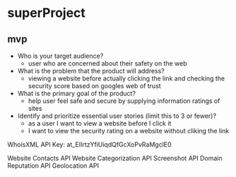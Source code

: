 # superProject
## mvp
  * Who is your target audience?
    * user who are concerned about their safety on the web 
  * What is the problem that the product will address?
    * viewing a website before actually clicking the link and checking the security score based on googles web of trust
  * What is the primary goal of the product?
    * help user feel safe and secure by supplying information ratings of sites
  * Identify and prioritize essential user stories (limit this to 3 or fewer)?
    * as a user I want to view a website before I click it
    * I want to view the security rating on a website without cliking the link



WhoisXML API Key: at_EIIrtzYfiUiqdQfGcXoPvRaMgclE0

Website Contacts API
Website Categorization API
Screenshot API
Domain Reputation API
Geolocation API




    